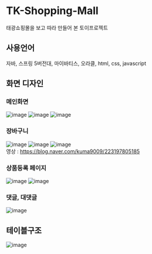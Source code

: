 # TK-Shopping-Mall
태광쇼핑몰을 보고 따라 만들어 본 토이프로젝트

## 사용언어
자바, 스프링 5버전대, 마이바티스, 오라클, html, css, javascript
## 화면 디자인
### 메인화면
![image](https://github.com/user-attachments/assets/5f2fd235-0016-47cd-ab6c-ee580d9f9930)
![image](https://github.com/user-attachments/assets/93994e69-6fd8-4ea3-bc10-bebf3081e09b)
![image](https://github.com/user-attachments/assets/08295e74-1194-434c-b930-0df7c2842724)

### 장바구니
![image](https://github.com/user-attachments/assets/ef44c898-29e8-48a6-9cc5-fd5d74cfde9f)
![image](https://github.com/user-attachments/assets/1aee73bc-dfec-4bb3-929e-d1024fcdc360)
![image](https://github.com/user-attachments/assets/22a5bfc0-065e-4e6a-8418-fab9c4dffa4b)<br>
영상 : https://blog.naver.com/kuma9009/223197805185

### 상품등록 페이지
![image](https://github.com/user-attachments/assets/44957c57-5385-4ff4-b2c2-b05d225daa02)
![image](https://github.com/user-attachments/assets/9cea2cb2-a9d6-454c-bb5a-879e82a8560c)

### 댓글, 대댓글
![image](https://github.com/user-attachments/assets/e7a9b22f-069f-4a59-9466-9808748f89ca)


## 테이블구조
![image](https://github.com/user-attachments/assets/113bc941-bf12-4f2d-b7a6-4850a13e954a)
